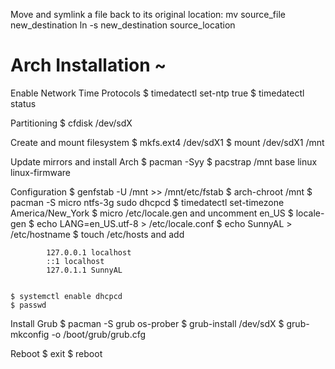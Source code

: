 Move and symlink a file back to its original location:
	mv source_file new_destination
	ln -s new_destination source_location

# Arch Installation ~
Enable Network Time Protocols
	$ timedatectl set-ntp true
	$ timedatectl status

Partitioning
	$ cfdisk /dev/sdX

Create and mount filesystem
	$ mkfs.ext4 /dev/sdX1
	$ mount /dev/sdX1 /mnt

Update mirrors and install Arch
	$ pacman -Syy
	$ pacstrap /mnt base linux linux-firmware

Configuration
	$ genfstab -U /mnt >> /mnt/etc/fstab
	$ arch-chroot /mnt
	$ pacman -S micro ntfs-3g sudo dhcpcd
	$ timedatectl set-timezone America/New_York
	$ micro /etc/locale.gen and uncomment en_US
	$ locale-gen
	$ echo LANG=en_US.utf-8 > /etc/locale.conf
	$ echo SunnyAL > /etc/hostname
	$ touch /etc/hosts and add

			127.0.0.1 localhost
			::1 localhost
			127.0.1.1 SunnyAL


	$ systemctl enable dhcpcd
	$ passwd

Install Grub
	$ pacman -S grub os-prober
	$ grub-install /dev/sdX
	$ grub-mkconfig -o /boot/grub/grub.cfg

Reboot
	$ exit
	$ reboot
